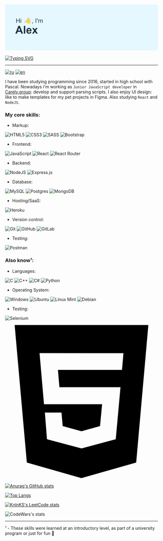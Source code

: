 <img src="header.png" alt="альтернативный текст">

[![Typing SVG](https://readme-typing-svg.herokuapp.com?color=288AB6&lines=JavaScript+Developer+and+IT+student)](https://git.io/typing-svg)

---------------

[![ru](https://img.shields.io/badge/lang-RUS-green)](https://github.com/Pro100CaHya/Pro100CaHya/blob/main/README.ru.md)
[![en](https://img.shields.io/badge/lang-ENG-yellow)](https://github.com/Pro100CaHya)

I have been studying programming since 2016, started in high school with Pascal. Nowadays i'm working as `Junior JavaScript developer` in [Carely.group](https://carely.group): develop and support parsing scripts. I also enjoy UI design: like to make templates for my pet projects in Figma. Also studying `React` and `NodeJS`.

### My core skills:

- Markup:

![HTML5](https://img.shields.io/badge/html5-%23E34F26.svg?style=for-the-badge&logo=html5&logoColor=white) ![CSS3](https://img.shields.io/badge/css3-%231572B6.svg?style=for-the-badge&logo=css3&logoColor=white) ![SASS](https://img.shields.io/badge/SASS-hotpink.svg?style=for-the-badge&logo=SASS&logoColor=white) ![Bootstrap](https://img.shields.io/badge/bootstrap-%23563D7C.svg?style=for-the-badge&logo=bootstrap&logoColor=white)

- Frontend:

![JavaScript](https://img.shields.io/badge/javascript-%23323330.svg?style=for-the-badge&logo=javascript&logoColor=%23F7DF1E) ![React](https://img.shields.io/badge/react-%2320232a.svg?style=for-the-badge&logo=react&logoColor=%2361DAFB) ![React Router](https://img.shields.io/badge/React_Router-CA4245?style=for-the-badge&logo=react-router&logoColor=white)

- Backend:

![NodeJS](https://img.shields.io/badge/node.js-6DA55F?style=for-the-badge&logo=node.js&logoColor=white) ![Express.js](https://img.shields.io/badge/express.js-%23404d59.svg?style=for-the-badge&logo=express&logoColor=%2361DAFB)

- Database:

![MySQL](https://img.shields.io/badge/mysql-%2300f.svg?style=for-the-badge&logo=mysql&logoColor=white) ![Postgres](https://img.shields.io/badge/postgres-%23316192.svg?style=for-the-badge&logo=postgresql&logoColor=white) ![MongoDB](https://img.shields.io/badge/MongoDB-%234ea94b.svg?style=for-the-badge&logo=mongodb&logoColor=white)

- Hosting/SaaS:

![Heroku](https://img.shields.io/badge/heroku-%23430098.svg?style=for-the-badge&logo=heroku&logoColor=white)

- Version control:

![Git](https://img.shields.io/badge/git-%23F05033.svg?style=for-the-badge&logo=git&logoColor=white) ![GitHub](https://img.shields.io/badge/github-%23121011.svg?style=for-the-badge&logo=github&logoColor=white) ![GitLab](https://img.shields.io/badge/gitlab-%23181717.svg?style=for-the-badge&logo=gitlab&logoColor=white)

- Testing:

![Postman](https://img.shields.io/badge/Postman-FF6C37?style=for-the-badge&logo=postman&logoColor=white)

### Also know¹:

- Languages:

![C](https://img.shields.io/badge/c-%2300599C.svg?style=for-the-badge&logo=c&logoColor=white) ![C++](https://img.shields.io/badge/c++-%2300599C.svg?style=for-the-badge&logo=c%2B%2B&logoColor=white) ![C#](https://img.shields.io/badge/c%23-%23239120.svg?style=for-the-badge&logo=c-sharp&logoColor=white) ![Python](https://img.shields.io/badge/python-3670A0?style=for-the-badge&logo=python&logoColor=ffdd54)

- Operating System:

![Windows](https://img.shields.io/badge/Windows-0078D6?style=for-the-badge&logo=windows&logoColor=white) ![Ubuntu](https://img.shields.io/badge/Ubuntu-E95420?style=for-the-badge&logo=ubuntu&logoColor=white) ![Linux Mint](https://img.shields.io/badge/Linux%20Mint-87CF3E?style=for-the-badge&logo=Linux%20Mint&logoColor=white) ![Debian](https://img.shields.io/badge/Debian-D70A53?style=for-the-badge&logo=debian&logoColor=white)

- Testing:

![Selenium](https://img.shields.io/badge/-selenium-%43B02A?style=for-the-badge&logo=selenium&logoColor=white)

<svg role="img" viewBox="0 0 24 24" xmlns="http://www.w3.org/2000/svg"><path d="M1.5 0h21l-1.91 21.563L11.977 24l-8.564-2.438L1.5 0zm7.031 9.75l-.232-2.718 10.059.003.23-2.622L5.412 4.41l.698 8.01h9.126l-.326 3.426-2.91.804-2.955-.81-.188-2.11H6.248l.33 4.171L12 19.351l5.379-1.443.744-8.157H8.531z"/></svg>

[![Anurag's GitHub stats](https://github-readme-stats.vercel.app/api?username=Pro100CaHya&show_icons=true&theme=cobalt)](https://github.com/anuraghazra/github-readme-stats)

[![Top Langs](https://github-readme-stats.vercel.app/api/top-langs/?username=Pro100CaHya&layout=compact)](https://github.com/anuraghazra/github-readme-stats&layout=compact)

[![KnlnKS's LeetCode stats](https://leetcode-stats-six.vercel.app/api?username=Pro100CaHya&theme=dark)](https://github.com/KnlnKS/leetcode-stats)

![CodeWars's stats](https://www.codewars.com/users/Pro100Alex/badges/large)

---------------------

¹ - These skills were learned at an introductory level, as part of a university program or just for fun &#128578; 
